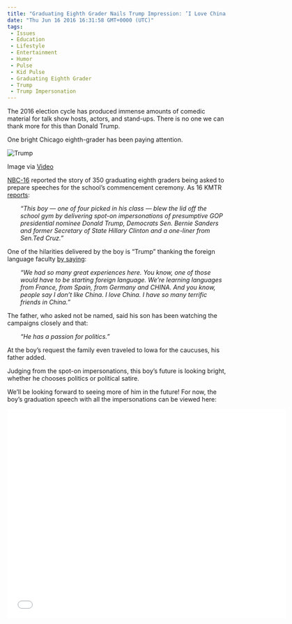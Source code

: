 ```yaml
---
title: "Graduating Eighth Grader Nails Trump Impression: ’I Love China’"
date: "Thu Jun 16 2016 16:31:58 GMT+0000 (UTC)"
tags: 
 - Issues
 - Education
 - Lifestyle
 - Entertainment
 - Humor
 - Pulse
 - Kid Pulse
 - Graduating Eighth Grader
 - Trump
 - Trump Impersonation
---
```

<p><!-- Quick Adsense WordPress Plugin: http://quicksense.net/ --></p><p>The 2016 election cycle has produced immense amounts of comedic material for talk show hosts, actors, and stand-ups. There is no one we can thank more for this than Donald Trump.</p><p>One bright Chicago eighth-grader has been paying attention.</p><div id="attachment_137538" style="width: 650px" class="wp-caption aligncenter"><img class="wp-image-137538 size-full" src="//i2.wp.com/cdn.liberalamerica.org/wp-content/uploads/2016/06/Trump-Impersonation-e1466093188582.png?resize=640%2C403" alt="Trump" data-recalc-dims="1">
<p class="wp-caption-text">Image via <a href="https://www.youtube.com/watch?v=0khR11eRvfQ" onclick="__gaTracker(&apos;send&apos;, &apos;event&apos;, &apos;outbound-article&apos;, &apos;https://www.youtube.com/watch?v=0khR11eRvfQ&apos;, &apos;Video&apos;);">Video</a></p>
</div><p><a href="http://nbc16.com/news/offbeat/graduating-eighth-grader-absolutely-nails-donald-trump-bernie-sanders-impressions#" onclick="__gaTracker(&apos;send&apos;, &apos;event&apos;, &apos;outbound-article&apos;, &apos;http://nbc16.com/news/offbeat/graduating-eighth-grader-absolutely-nails-donald-trump-bernie-sanders-impressions#&apos;, &apos;NBC-16&apos;);">NBC-16</a> reported the story of 350 graduating eighth graders being asked to prepare speeches for the school&#x2019;s commencement ceremony. As 16 KMTR <a href="http://nbc16.com/news/offbeat/graduating-eighth-grader-absolutely-nails-donald-trump-bernie-sanders-impressions#" onclick="__gaTracker(&apos;send&apos;, &apos;event&apos;, &apos;outbound-article&apos;, &apos;http://nbc16.com/news/offbeat/graduating-eighth-grader-absolutely-nails-donald-trump-bernie-sanders-impressions#&apos;, &apos;reports&apos;);">reports</a>:</p><p style="padding-left: 30px;"><em>&#x201C;This boy &#x2014; one of four picked in his class &#x2014; blew the lid off the school gym by</em> d<em>elivering spot-on impersonations of presumptive GOP presidential nominee Donald Trump, Democrats Sen. Bernie Sanders and former Secretary of State Hillary Clinton and a one-liner from Sen.Ted Cruz.&#x201D;</em></p><p>One of the hilarities delivered by the boy is &#x201C;Trump&#x201D; thanking the foreign language faculty <a href="https://www.youtube.com/watch?v=0khR11eRvfQ" onclick="__gaTracker(&apos;send&apos;, &apos;event&apos;, &apos;outbound-article&apos;, &apos;https://www.youtube.com/watch?v=0khR11eRvfQ&apos;, &apos;by saying&apos;);">by saying</a>:</p><p style="padding-left: 30px;"><em>&#x201C;We had so many great experiences here. You know, one of those would have to be starting foreign language. We&#x2019;re learning languages from France, from Spain, from Germany and CHINA. And you know, people say I don&#x2019;t like China. I love China. I have so many terrific friends in China.&#x201D;</em></p><p>The father, who asked not be named, said his son has been watching the campaigns closely and that:</p><p style="padding-left: 30px;"><em>&#x201C;He has a passion for politics.&#x201D;</em></p><p>At the boy&#x2019;s request the family even traveled to Iowa for the caucuses, his father added.</p><p><!-- Quick Adsense WordPress Plugin: http://quicksense.net/ --></p><p>Judging from the spot-on impersonations, this boy&#x2019;s future is looking bright, whether he chooses politics or political satire.</p><p>We&#x2019;ll be looking forward to seeing more of him in the future! For now, the boy&#x2019;s graduation speech with all the impersonations can be viewed here:</p><p><iframe width="640" height="480" src="//www.youtube.com/embed/0khR11eRvfQ" frameborder="0" allowfullscreen></iframe></p><div style="font-size:0px;height:0px;line-height:0px;margin:0;padding:0;clear:both"></div>